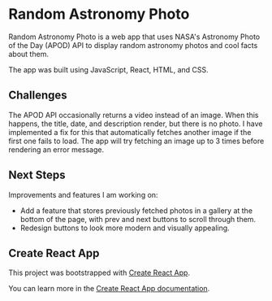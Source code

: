 # Random Astronomy Photo

Random Astronomy Photo is a web app that uses NASA's Astronomy Photo of the Day (APOD) API to display random astronomy photos and cool facts about them.

The app was built using JavaScript, React, HTML, and CSS.

## Challenges

The APOD API occasionally returns a video instead of an image. When this happens, the title, date, and description render, but there is no photo. I have implemented a fix for this that automatically fetches another image if the first one fails to load. The app will try fetching an image up to 3 times before rendering an error message.

## Next Steps

Improvements and features I am working on:

* Add a feature that stores previously fetched photos in a gallery at the bottom of the page, with prev and next buttons to scroll through them.
* Redesign buttons to look more modern and visually appealing.

## Create React App

This project was bootstrapped with [Create React App](https://github.com/facebook/create-react-app).

You can learn more in the [Create React App documentation](https://facebook.github.io/create-react-app/docs/getting-started).
